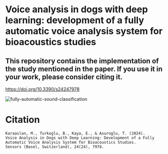 # Voice analysis in dogs with deep learning: development of a fully automatic voice analysis system for bioacoustics studies

## This repository contains the implementation of the study mentioned in the paper. If you use it in your work, please consider citing it.
https://doi.org/10.3390/s24247978 


![fully-automatic-sound-classification]([https://github.com/KARAASLAN-AI/uav-tracking-with-pose-estimaion/blob/main/images/Untitled%20(2).gif](https://github.com/mkaraaslan-dev/fully-automatic-voice-analysis-system/blob/main/figures/fully-automatic-sound-classification-rev-fully-automatic-sound-classification.drawio.png))



# Citation
```
Karaaslan, M., Turkoglu, B., Kaya, E., & Asuroglu, T. (2024).
Voice Analysis in Dogs with Deep Learning: Development of a Fully Automatic Voice Analysis System for Bioacoustics Studies.
Sensors (Basel, Switzerland), 24(24), 7978.
```
